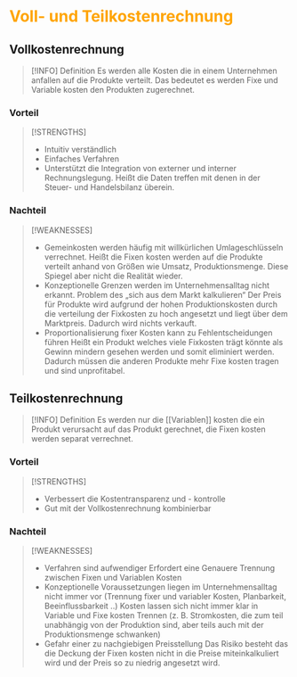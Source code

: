 # <font color = "orange">Voll- und Teilkostenrechnung</font>
## Vollkostenrechnung
>[!INFO] Definition
>Es werden alle Kosten die in einem Unternehmen anfallen auf die Produkte verteilt. Das bedeutet es werden Fixe und Variable kosten den Produkten zugerechnet. 

### Vorteil 
>[!STRENGTHS]
>- Intuitiv verständlich
>- Einfaches Verfahren 
>- Unterstützt die Integration von externer und interner Rechnungslegung. 
>  Heißt die Daten treffen mit denen in der Steuer- und Handelsbilanz überein.
### Nachteil
>[!WEAKNESSES]
>- Gemeinkosten werden häufig mit willkürlichen Umlageschlüsseln verrechnet. 
>  Heißt die Fixen kosten werden auf die Produkte verteilt anhand von Größen wie Umsatz, Produktionsmenge. Diese Spiegel aber nicht die Realität wieder.
>  - Konzeptionelle Grenzen werden im Unternehmensalltag nicht erkannt. Problem des „sich aus dem Markt kalkulieren“ 
>    Der Preis für Produkte wird aufgrund der hohen Produktionskosten durch die verteilung der Fixkosten zu hoch angesetzt und liegt über dem Marktpreis. Dadurch wird nichts verkauft. 
> - Proportionalisierung fixer Kosten kann zu Fehlentscheidungen führen
>    Heißt ein Produkt welches viele Fixkosten trägt könnte als Gewinn mindern gesehen werden und somit eliminiert werden. Dadurch müssen die anderen Produkte mehr Fixe kosten tragen und sind unprofitabel. 
## Teilkostenrechnung
>[!INFO] Definition
>Es werden nur die [[Variablen]] kosten die ein Produkt verursacht auf das Produkt gerechnet, die Fixen kosten werden separat verrechnet.
### Vorteil 
>[!STRENGTHS]
>- Verbessert die Kostentransparenz und - kontrolle
>- Gut mit der Vollkostenrechnung kombinierbar
### Nachteil
>[!WEAKNESSES]
>- Verfahren sind aufwendiger 
>  Erfordert eine Genauere Trennung zwischen Fixen und Variablen Kosten
>- Konzeptionelle Voraussetzungen liegen im Unternehmensalltag nicht immer vor (Trennung fixer und variabler Kosten, Planbarkeit, Beeinflussbarkeit ..) 
>  Kosten lassen sich nicht immer klar in Variable und Fixe kosten Trennen (z. B. Stromkosten, die zum teil unabhängig von der Produktion sind, aber teils auch mit der Produktionsmenge schwanken)
>- Gefahr einer zu nachgiebigen Preisstellung
>  Das Risiko besteht das die Deckung der Fixen kosten nicht in die Preise miteinkalkuliert wird und der Preis so zu niedrig angesetzt wird.